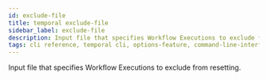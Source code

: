 ```yaml
---
id: exclude-file
title: temporal exclude-file
sidebar_label: exclude-file
description: Input file that specifies Workflow Executions to exclude from resetting.
tags: cli reference, temporal cli, options-feature, command-line-interface-cli, workflow execution
---
```


Input file that specifies Workflow Executions to exclude from resetting.
